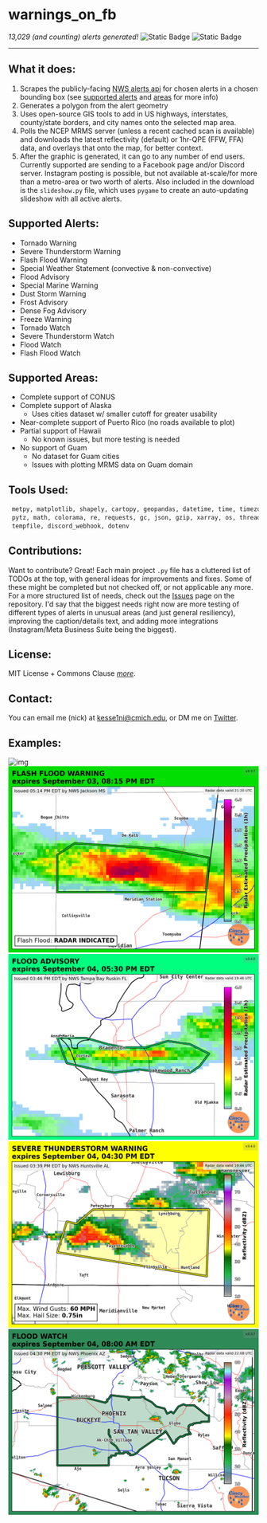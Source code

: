 # warnings_on_fb 
*13,029 (and counting) alerts generated!*
![Static Badge](https://img.shields.io/badge/Supported%20Alerts%20-%2017-&color=%#0000ff)
![Static Badge](https://img.shields.io/badge/Avg%20Time%20For%20Graphic%20Generation-%2025s-&color=%#0000ff)

---
## What it does:
1. Scrapes the publicly-facing [NWS alerts api](https://api.weather.gov/alerts/active) for chosen alerts in a chosen bounding box (see [supported alerts](#supported-alerts) and [areas](#supported-areas) for more info)
2. Generates a polygon from the alert geometry
3. Uses open-source GIS tools to add in US highways, interstates, county/state borders, and city names onto the selected map area. 
4. Polls the NCEP MRMS server (unless a recent cached scan is available) and downloads the latest reflectivity (default) or 1hr-QPE (FFW, FFA) data, and overlays that onto the map, for better context. 
5. After the graphic is generated, it can go to any number of end users. Currently supported are sending to a Facebook page and/or Discord server. Instagram posting is possible, but not available at-scale/for more than a metro-area or two worth of alerts. Also included in the download is the `slideshow.py` file, which uses `pygame` to create an auto-updating slideshow with all active alerts.

## Supported Alerts:
- Tornado Warning
- Severe Thunderstorm Warning
- Flash Flood Warning 
- Special Weather Statement (convective & non-convective)
- Flood Advisory
- Special Marine Warning
- Dust Storm Warning
- Frost Advisory
- Dense Fog Advisory
- Freeze Warning
- Tornado Watch
- Severe Thunderstorm Watch
- Flood Watch
- Flash Flood Watch
## Supported Areas:
- Complete support of CONUS
- Complete support of Alaska
    - Uses cities dataset w/ smaller cutoff for greater usability
- Near-complete support of Puerto Rico (no roads available to plot)
- Partial support of Hawaii
    - No known issues, but more testing is needed
- No support of Guam
    - No dataset for Guam cities
    - Issues with plotting MRMS data on Guam domain
## Tools Used:
```python
 metpy, matplotlib, shapely, cartopy, geopandas, datetime, time, timezonefinder,
 pytz, math, colorama, re, requests, gc, json, gzip, xarray, os, threading, 
 tempfile, discord_webhook, dotenv

```
## Contributions: 
Want to contribute? Great! Each main project `.py` file has a cluttered list of TODOs at the top, with general ideas for improvements and fixes. Some of these might be completed but not checked off, or not applicable any more. For a more structured list of needs, check out the [Issues](https://github.com/nickkessel/warnings_on_fb/issues) page on the repository. I'd say that the biggest needs right now are more testing of different types of alerts in unusual areas (and just general resiliency), improving the caption/details text, and adding more integrations (Instagram/Meta Business Suite being the biggest).
## License:
MIT License + Commons Clause *[more](LICENSE)*.
## Contact:
You can email me (nick) at [kesse1ni@cmich.edu](mailto:kesse1ni@cmich.edu), or DM me on [Twitter](https://www.x.com/wX_nvck).
## Examples:
![img](https://cdn.discordapp.com/attachments/1410438594799206583/1416515387670925397/Alert.png?ex=68c72042&is=68c5cec2&hm=b20622d3cb060b04647bfecf06e74ac3fcfcc54b59c71d09b062da9eb64dbca0& )
![Image](example_graphics/alert_map_mrms11.png) 
![Image](example_graphics/alert_map_mrms13.png) 
![Image](example_graphics/alert_map_mrms12.png)
![Image](example_graphics/watch_example1.png)  
